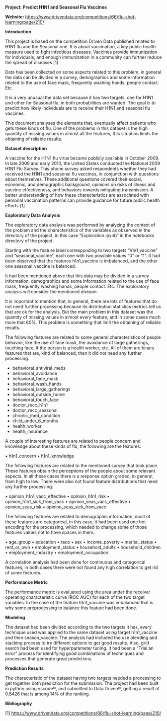 **Project: Predict H1N1 and Seasonal Flu Vaccines**


**Website:** https://www.drivendata.org/competitions/66/flu-shot-learning/page/210/


**Introduction**

This project is based on the competition Driven Data published related to H1N1 flu and the Seasonal one. It is about vaccination, a key public health measure used to fight infectious diseases. Vaccines provide immunization for individuals, and enough immunization in a community can further reduce the spread of diseases [1].

Data has been collected on some aspects related to this problem, in general the data can be divided in a survey, demographics and some information related to the use of face mask, frequently washing hands, people contact. Etc.

It is a very unusual the data set because it has two targets, one for H1N1 and other for Seasonal flu, in both probabilities are wanted. The goal is to predict how likely individuals are to receive their H1N1 and seasonal flu vaccines. 

This document analyses the elements that, eventually affect patients who gets these kinds of flu. One of the problems in this dataset is the high quantity of missing values in almost all the features, this situation limits the obtaining of reliable results.


**Dataset description**

A vaccine for the H1N1 flu virus became publicly available in October 2009. In late 2009 and early 2010, the United States conducted the National 2009 H1N1 Flu Survey. This phone survey asked respondents whether they had received the H1N1 and seasonal flu vaccines, in conjunction with questions about themselves. These additional questions covered their social, economic, and demographic background, opinions on risks of illness and vaccine effectiveness, and behaviors towards mitigating transmission. A better understanding of how these characteristics are associated with personal vaccination patterns can provide guidance for future public health efforts [1].


**Exploratory Data Analysis**

The exploratory data analysis was performed by analyzing the context of the problem and the characteristics of the variables as observed in the directory of the project, in this case “Exploration.ipynb” in the notebooks directory of the project.

Starting with the feature label corresponding to two targets “h1n1_vaccine” and “seasonal_vaccine”, each one with two possible values “0” or “1”. It had been observed that  the features h1n1_vaccine is imbalanced, and the other one seasonal_vaccine is balanced.

It had been mentioned above that this data may be divided in a survey information, demographics and some information related to the use of face mask, frequently washing hands, people contact. Etc. The exploratory analysis will consider the mentioned division.

It is important to mention that, in general, there are lots of features that do not need further processing because its distribution statistics metrics tell us that are ok for the analysis. But the main problem in this dataset was the quantity of missing values in almost every feature, and in some cases much more that 60%. This problem is something that limit the obtaining of reliable results.

The following features are related to some general characteristics of people behavior, like the use of face mask, the avoidance of large gatherings, touching face, if the person is a health worker, etc. All of them are binary features that are, kind of balanced, then it did not need any further processing.


* behavioral_antiviral_meds 
* behavioral_avoidance 
* behavioral_face_mask 
* behavioral_wash_hands 
* behavioral_large_gatherings 
* behavioral_outside_home 
* behavioral_touch_face 
* doctor_recc_h1n1 
* doctor_recc_seasonal 
* chronic_med_condition 
* child_under_6_months 
* health_worker 
* health_insurance 


A couple of interesting features are related to people concern and knowledge about these kinds of flu, the following are the features:

•	h1n1_concern 
•	h1n1_knowledge 


The following features are related to the mentioned survey that took place. These features obtain the perceptions of the people about some relevant aspects. In all these cases there is a response option graded, in general, from high to low. There were also not found feature distributions that need any further processing.


•	opinion_h1n1_vacc_effective 
•	opinion_h1n1_risk 
•	opinion_h1n1_sick_from_vacc 
•	opinion_seas_vacc_effective 
•	opinion_seas_risk 
•	opinion_seas_sick_from_vacc 


The following features are related to demographic information, most of these features are categorical, in this case, it had been used one hot encoding for the processing, which needed to change some of those features values not to have spaces in them. 


•	age_group 
•	education 
•	race 
•	sex 
•	income_poverty 
•	marital_status 
•	rent_or_own 
•	employment_status 
•	household_adults 
•	household_children 
•	employment_industry 
•	employment_occupation 


A correlation analysis had been done for continuous and categorical features, in both cases there were not found any high correlation to get rid of some features.


**Performance Metric**

The performance metric is evaluated using the area under the receiver operating characteristic curve (ROC AUC) for each of the two target variables. In the case of the feature h1n1_vaccine was imbalanced that is why some preprocessing to balance this feature had been done.


**Modeling**

The dataset had been divided according to the two targets it has, every technique used was applied to the same dataset using target h1n1_vaccine and then season_vaccine. The analysis had included the use blending and stacking process to try different options to get good results. Also, grid search had been used for hyperparameter tuning. It had been a “Trial an error” process for identifying good combinations of techniques and processes that generate great predictions.


**Prediction Results**

The characteristic of the dataset having two targets needed a processing to get together both prediction for the submission. The project had been built in python using vscode®, and submitted to Data Driven®, getting a result of 0.8426 that is among 14% of the ranking. 

**Bibliography**

[1] https://www.drivendata.org/competitions/66/flu-shot-learning/page/210/

